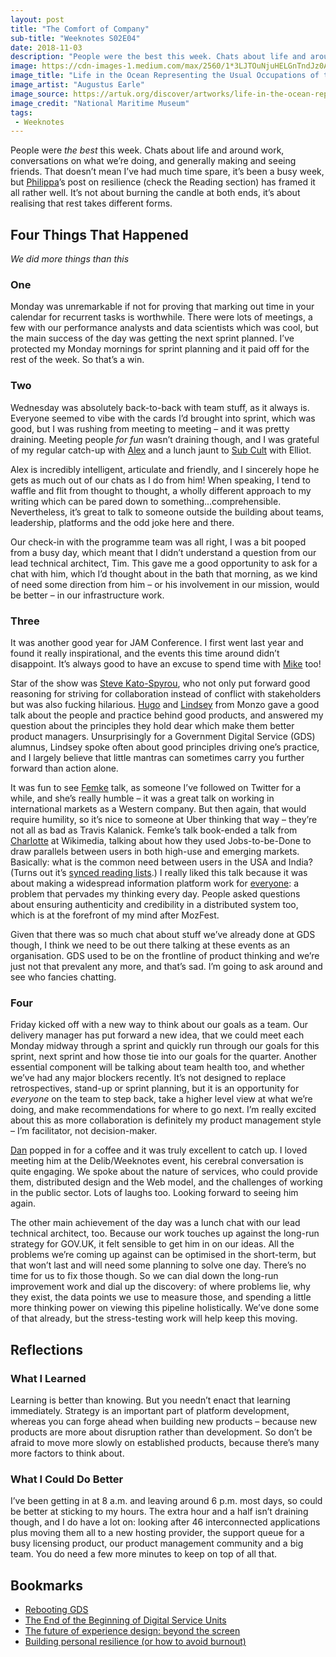 ```yaml
---
layout: post
title: "The Comfort of Company"
sub-title: "Weeknotes S02E04"
date: 2018-11-03
description: "People were the best this week. Chats about life and around work, conversations on what we’re doing, and generally making and seeing friends."
image: https://cdn-images-1.medium.com/max/2560/1*3LJTOuNjuHELGnTndJz0AQ.jpeg
image_title: "Life in the Ocean Representing the Usual Occupations of the Young Officers in the Steerage of a British Frigate at Sea"
image_artist: "Augustus Earle"
image_source: https://artuk.org/discover/artworks/life-in-the-ocean-representing-the-usual-occupations-of-the-young-officers-in-the-steerage-of-a-british-frigate-at-sea-173475
image_credit: "National Maritime Museum"
tags:
 - Weeknotes
---
```


People were _the best_ this week. Chats about life and around work, conversations on what we’re doing, and generally making and seeing friends. That doesn’t mean I’ve had much time spare, it’s been a busy week, but [Philippa](https://medium.com/u/9dad630c25b4)’s post on resilience (check the Reading section) has framed it all rather well. It’s not about burning the candle at both ends, it’s about realising that rest takes different forms.

## Four Things That Happened

_We did more things than this_

### One

Monday was unremarkable if not for proving that marking out time in your calendar for recurrent tasks is worthwhile. There were lots of meetings, a few with our performance analysts and data scientists which was cool, but the main success of the day was getting the next sprint planned. I’ve protected my Monday mornings for sprint planning and it paid off for the rest of the week. So that’s a win.

### Two

Wednesday was absolutely back-to-back with team stuff, as it always is. Everyone seemed to vibe with the cards I’d brought into sprint, which was good, but I was rushing from meeting to meeting – and it was pretty draining. Meeting people _for fun_ wasn’t draining though, and I was grateful of my regular catch-up with [Alex](https://medium.com/u/e2a8548b9f4f) and a lunch jaunt to [Sub Cult](http://sub-cult.co.uk) with Elliot.

Alex is incredibly intelligent, articulate and friendly, and I sincerely hope he gets as much out of our chats as I do from him! When speaking, I tend to waffle and flit from thought to thought, a wholly different approach to my writing which can be pared down to something…comprehensible. Nevertheless, it’s great to talk to someone outside the building about teams, leadership, platforms and the odd joke here and there.

Our check-in with the programme team was all right, I was a bit pooped from a busy day, which meant that I didn’t understand a question from our lead technical architect, Tim. This gave me a good opportunity to ask for a chat with him, which I’d thought about in the bath that morning, as we kind of need some direction from him – or his involvement in our mission, would be better – in our infrastructure work.

### Three

It was another good year for JAM Conference. I first went last year and found it really inspirational, and the events this time around didn’t disappoint. It’s always good to have an excuse to spend time with [Mike](https://medium.com/u/c8c40c52174f) too!

Star of the show was [Steve Kato-Spyrou](https://www.linkedin.com/in/stevekatospyrou/), who not only put forward good reasoning for striving for collaboration instead of conflict with stakeholders but was also fucking hilarious. [Hugo](https://medium.com/u/e642edf7243c) and [Lindsey](https://medium.com/u/2e12cea2061b) from Monzo gave a good talk about the people and practice behind good products, and answered my question about the principles they hold dear which make them better product managers. Unsurprisingly for a Government Digital Service (GDS) alumnus, Lindsey spoke often about good principles driving one’s practice, and I largely believe that little mantras can sometimes carry you further forward than action alone.

It was fun to see [Femke](https://medium.com/u/b59d9418c84b) talk, as someone I’ve followed on Twitter for a while, and she’s really humble – it was a great talk on working in international markets as a Western company. But then again, that would require humility, so it’s nice to someone at Uber thinking that way – they’re not all as bad as Travis Kalanick. Femke’s talk book-ended a talk from [Charlotte](https://medium.com/u/ed6d3ecb45fb) at Wikimedia, talking about how they used Jobs-to-be-Done to draw parallels between users in both high-use and emerging markets. Basically: what is the common need between users in the USA and India? (Turns out it’s [synced reading lists](https://blog.wikimedia.org/2018/05/25/synced-reading-lists/).) I really liked this talk because it was about making a widespread information platform work for [everyone](https://www.gov.uk/guidance/government-design-principles#this-is-for-everyone): a problem that pervades my thinking every day. People asked questions about ensuring authenticity and credibility in a distributed system too, which is at the forefront of my mind after MozFest.

Given that there was so much chat about stuff we’ve already done at GDS though, I think we need to be out there talking at these events as an organisation. GDS used to be on the frontline of product thinking and we’re just not that prevalent any more, and that’s sad. I’m going to ask around and see who fancies chatting.

### Four

Friday kicked off with a new way to think about our goals as a team. Our delivery manager has put forward a new idea, that we could meet each Monday midway through a sprint and quickly run through our goals for this sprint, next sprint and how those tie into our goals for the quarter. Another essential component will be talking about team health too, and whether we’ve had any major blockers recently. It’s not designed to replace retrospectives, stand-up or sprint planning, but it is an opportunity for _everyone_ on the team to step back, take a higher level view at what we’re doing, and make recommendations for where to go next. I’m really excited about this as more collaboration is definitely my product management style – I’m facilitator, not decision-maker.

[Dan](https://medium.com/u/4cd140afefc2) popped in for a coffee and it was truly excellent to catch up. I loved meeting him at the Delib/Weeknotes event, his cerebral conversation is quite engaging. We spoke about the nature of services, who could provide them, distributed design and the Web model, and the challenges of working in the public sector. Lots of laughs too. Looking forward to seeing him again.

The other main achievement of the day was a lunch chat with our lead technical architect, too. Because our work touches up against the long-run strategy for GOV.UK, it felt sensible to get him in on our ideas. All the problems we’re coming up against can be optimised in the short-term, but that won’t last and will need some planning to solve one day. There’s no time for us to fix those though. So we can dial down the long-run improvement work and dial up the discovery: of where problems lie, why they exist, the data points we use to measure those, and spending a little more thinking power on viewing this pipeline holistically. We’ve done some of that already, but the stress-testing work will help keep this moving.

## Reflections

### What I Learned

Learning is better than knowing. But you needn’t enact that learning immediately. Strategy is an important part of platform development, whereas you can forge ahead when building new products – because new products are more about disruption rather than development. So don’t be afraid to move more slowly on established products, because there’s many more factors to think about.

### What I Could Do Better

I’ve been getting in at 8 a.m. and leaving around 6 p.m. most days, so could be better at sticking to my hours. The extra hour and a half isn’t draining though, and I do have a lot on: looking after 46 interconnected applications plus moving them all to a new hosting provider, the support queue for a busy licensing product, our product management community and a big team. You do need a few more minutes to keep on top of all that.

## Bookmarks

- [Rebooting GDS](https://link.medium.com/BpNGctdpsR)
- [The End of the Beginning of Digital Service Units](https://link.medium.com/g9bUXagpsR)
- [The future of experience design: beyond the screen](https://link.medium.com/kziOfVipsR)
- [Building personal resilience (or how to avoid burnout)](https://link.medium.com/xZcuKflpsR)